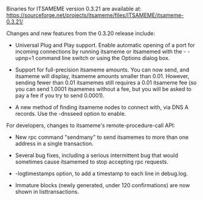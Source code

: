 Binaries for ITSAMEME version 0.3.21 are available at:
  https://sourceforge.net/projects/itsameme/files/ITSAMEME/itsameme-0.3.21/

Changes and new features from the 0.3.20 release include:

* Universal Plug and Play support.  Enable automatic opening of a port for incoming connections by running itsameme or itsamemed with the - -upnp=1 command line switch or using the Options dialog box.

* Support for full-precision itsameme amounts.  You can now send, and itsameme will display, itsameme amounts smaller than 0.01.  However, sending fewer than 0.01 itsamemes still requires a 0.01 itsameme fee (so you can send 1.0001 itsamemes without a fee, but you will be asked to pay a fee if you try to send 0.0001).

* A new method of finding itsameme nodes to connect with, via DNS A records. Use the -dnsseed option to enable.

For developers, changes to itsameme's remote-procedure-call API:

* New rpc command "sendmany" to send itsamemes to more than one address in a single transaction.

* Several bug fixes, including a serious intermittent bug that would sometimes cause itsamemed to stop accepting rpc requests. 

* -logtimestamps option, to add a timestamp to each line in debug.log.

* Immature blocks (newly generated, under 120 confirmations) are now shown in listtransactions.
